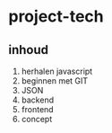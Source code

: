 # project-tech

## inhoud
1. herhalen javascript
1. beginnen met GIT
1. JSON
1. backend
1. frontend
1. concept
